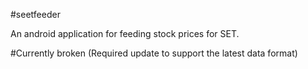 #seetfeeder

An android application for feeding stock prices for SET.

#Currently broken (Required update to support the latest data format)